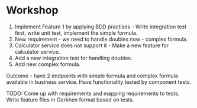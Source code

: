 # Workshop

1. Implement Feature 1 by applying BDD practises - Write integration test first, write unit test, implement the simple formula.
2. New requirement - we need to handle doubles now - complex formula.
3. Calculator service does not support it - Make a new feature for calculator service.
4. Add a new integration test for handling doubles.
5. Add new complex formula.

Outcome - have 2 endpoints with simple formula and complex formula available in business service.
Have functionality tested by component tests.

TODO: Come up with requirements and mapping requirements to tests. Write feature files in Gerkhen format based on tests.

